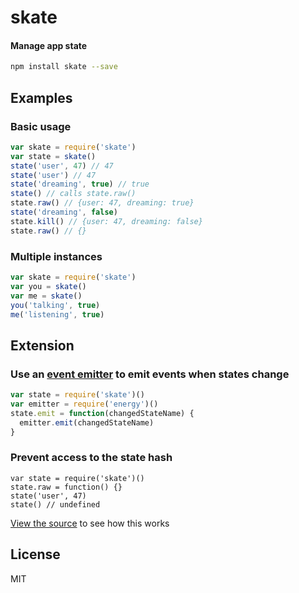 # skate
#### Manage app state

```sh
npm install skate --save
```

## Examples

### Basic usage

```js
var skate = require('skate')
var state = skate()
state('user', 47) // 47
state('user') // 47
state('dreaming', true) // true
state() // calls state.raw()
state.raw() // {user: 47, dreaming: true}
state('dreaming', false)
state.kill() // {user: 47, dreaming: false}
state.raw() // {}
```

### Multiple instances

```js
var skate = require('skate')
var you = skate()
var me = skate()
you('talking', true)
me('listening', true)
```

## Extension

### Use an [event emitter](https://github.com/ryanve/energy) to emit events when states change

```js
var state = require('skate')()
var emitter = require('energy')()
state.emit = function(changedStateName) {
  emitter.emit(changedStateName)
}
```

### Prevent access to the state hash

```
var state = require('skate')()
state.raw = function() {}
state('user', 47)
state() // undefined
```

[View the source](skate.js) to see how this works

## License
MIT

